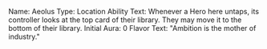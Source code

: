 Name: Aeolus
Type: Location
Ability Text: Whenever a Hero here untaps, its controller looks at the top card of their library. They may move it to the bottom of their library.
Initial Aura: 0
Flavor Text: "Ambition is the mother of industry."